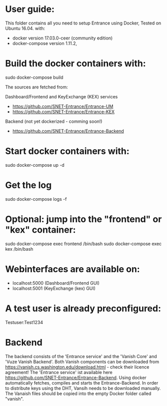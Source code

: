 # User guide:
This folder contains all you need to setup Entrance using Docker, 
Tested on Ubuntu 16.04. with:
- docker version 17.03.0-ceer (community edition)
- docker-compose version 1.11.2,

# Build the docker containers with:
sudo docker-compose build

The sources are fetched from: 

Dashboard/Frontend and KeyExchange (KEX) services
- https://github.com/SNET-Entrance/Entrance-UM
- https://github.com/SNET-Entrance/Entrance-KEX

Backend (not yet dockerized  - comming soon!)
- https://github.com/SNET-Entrance/Entrance-Backend

# Start docker containers with:
sudo docker-compose up -d

# Get the log
sudo docker-compose logs -f

# Optional: jump into the "frontend" or "kex" container:  

sudo docker-compose exec frontend /bin/bash 
sudo docker-compose exec kex /bin/bash 

# Webinterfaces are available on:
- localhost:5000 (Dashboard/Frontend GUI)
- localhost:5001 (KeyExchange (kex) GUI)

# A test user is already preconfigured:
Testuser:Test1234

# Backend
The backend consists of the 'Entrance service' and the 'Vanish Core' and 'Vuze Vanish Backend'. 
Both Vanish components can be downloaded from https://vanish.cs.washington.edu/download.html - check their licence agreement!
The 'Entrance service' ist available here https://github.com/SNET-Entrance/Entrance-Backend.
Using docker automatically fetches, compiles and starts the Entrance-Backend. In order to distribute keys using the DHT, Vansih needs to be downloaded manually. The Vanaish files should be copied into the empty Docker folder called "vanish".
